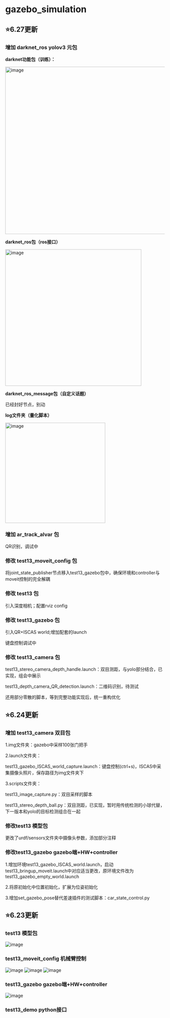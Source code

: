 # gazebo_simulation
:star:6.27更新
---
### 增加 darknet_ros yolov3 元包

**darknet功能包（训练）：**

<img width="527" alt="image" src="https://user-images.githubusercontent.com/82652238/175869546-31e445df-bc96-4201-927b-939b3f03d1d3.png">

**darknet_ros包（ros接口）**

<img width="430" alt="image" src="https://user-images.githubusercontent.com/82652238/175869823-631f2935-73f1-480b-bb36-0e10d938861a.png">

**darknet_ros_message包（自定义话题）**

已经封好节点，别动

**log文件夹（量化脚本）**

<img width="316" alt="image" src="https://user-images.githubusercontent.com/82652238/175871102-4c8608ff-c2a6-4ac7-80d1-1a3ee39ef6ed.png">

### 增加 ar_track_alvar 包

QR识别，调试中

### 修改 test13_moveit_config 包

将joint_state_publisher节点移入test13_gazebo包中，确保环境和controller与moveit控制的完全解耦


### 修改 test13 包

引入深度相机；配置rviz config

### 修改 test13_gazebo 包

引入QR+ISCAS world;增加配套的launch

键盘控制调试中

### 修改 test13_camera 包

test13_stereo_camera_depth_handle.launch：双目测距，与yolo部分结合，已实现，组会中展示

test13_depth_camera_QR_detection.launch：二维码识别，待测试

还用部分零散的脚本，等到完整功能实现后，统一重构优化

:star:6.24更新
---
### 增加 test13_camera 双目包
1.img文件夹：gazebo中采样100张门把手

2.launch文件夹：

test13_gazebo_ISCAS_world_capture.launch：键盘控制(ctrl+s)，ISCAS中采集摄像头照片，保存路径为img文件夹下

3.scripts文件夹：

test13_image_capture.py：双目采样的脚本

test13_stereo_depth_ball.py：双目测距，已实现，暂时用传统检测的小球代替，下一版本和yolo的目标检测组合在一起

### 修改test13 模型包
更改了urdf/sensors文件夹中摄像头参数，添加部分注释
### 修改test13_gazebo gazebo端+HW+controller
1.增加环境test13_gazebo_ISCAS_world.launch，启动test13_bringup_moveit.launch中对应适当更改，原环境文件改为test13_gazebo_empty_world.launch

2.将原初始化中位置初始化，扩展为位姿初始化

3.增加set_gazebo_pose替代差速插件的测试脚本：car_state_control.py

:star:6.23更新
---

### test13 模型包
![image](https://user-images.githubusercontent.com/82652238/175348804-0646e160-45e2-4382-8b94-b0e10ed39330.png)
### test13_moveit_config 机械臂控制
![image](https://user-images.githubusercontent.com/82652238/175349145-b32e048f-345e-44c1-b6fd-e4f54c9a181b.png)
![image](https://user-images.githubusercontent.com/82652238/175349275-406815ce-20e2-4c10-bf0f-530b85fe527a.png)
![image](https://user-images.githubusercontent.com/82652238/175349728-f0e7ea38-c452-4ec2-8892-e569de544773.png)
### test13_gazebo gazebo端+HW+controller 
![image](https://user-images.githubusercontent.com/82652238/175349574-18dfec5e-c594-4ce1-8570-4808947982a9.png)
### test13_demo python接口



